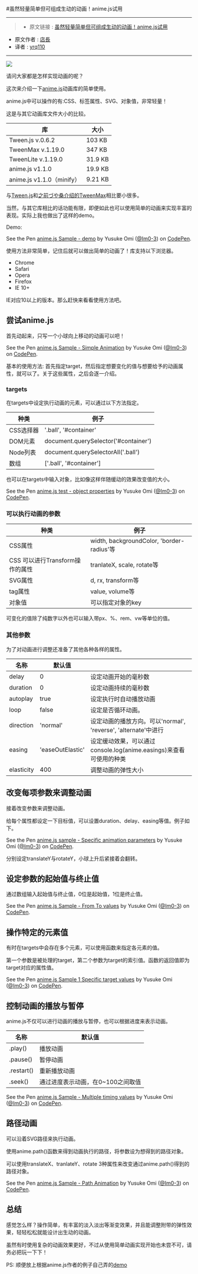 #虽然轻量简单但可组成生动的动画！anime.js试用
***

>* 原文链接 : [虽然轻量简单但可组成生动的动画！anime.js试用](http://liginc.co.jp/302886)
* 原文作者 : [店長](http://liginc.co.jp/author/omi)
* 译者 : [yrq110](https://github.com/yrq110)

***

![](http://cdn.liginc.co.jp/wp-content/uploads/2016/08/147185186778975000_08.png)

请问大家都是怎样实现动画的呢？

这次来介绍一下[anime.js](http://anime-js.com/)动画库的简单使用。

anime.js中可以操作的有:CSS、标签属性、SVG、对象值，非常轻量！

这是与其它动画库文件大小的比较。

| 库 | 大小 |
| ---------  | ---- |
| Tween.js v.0.6.2 | 103 KB |
| TweenMax v.1.19.0	| 347 KB	|
| TweenLite v.1.19.0	| 31.9 KB	|
| anime.js v1.1.0	| 19.9 KB	|
| anime.js v1.1.0（minify）	| 9.21 KB	|

与[Tween.js](http://www.createjs.com/tweenjs)和[之前づや桑介绍的TweenMax](http://liginc.co.jp/web/js/other-js/94188)相比要小很多。

当然，与其它库相比的话功能有限，即便如此也可以使用简单的动画来实现丰富的表现。实际上我也做出了这样的demo。

Demo:
<p data-height="265" data-theme-id="0" data-slug-hash="BzGxWL" data-default-tab="js,result" data-user="Im0-3" data-embed-version="2" class="codepen">See the Pen <a href="http://codepen.io/Im0-3/pen/BzGxWL/">anime.js Sample - demo</a> by Yusuke Omi (<a href="http://codepen.io/Im0-3">@Im0-3</a>) on <a href="http://codepen.io">CodePen</a>.</p>
<script async src="//assets.codepen.io/assets/embed/ei.js"></script>

使用方法非常简单，记住后就可以做出简单的动画了！库支持以下浏览器。

* Chrome
* Safari
* Opera
* Firefox
* IE 10+

IE对应10以上的版本。那么赶快来看看使用方法吧。

## 尝试anime.js

首先动起来，只写一个小球向上移动的动画可以吧！

<p data-height="265" data-theme-id="0" data-slug-hash="EyzomK" data-default-tab="css,result" data-user="Im0-3" data-embed-version="2" class="codepen">See the Pen <a href="http://codepen.io/Im0-3/pen/EyzomK/">anime.js Sample - Simple Animation</a> by Yusuke Omi (<a href="http://codepen.io/Im0-3">@Im0-3</a>) on <a href="http://codepen.io">CodePen</a>.</p>
<script async src="//assets.codepen.io/assets/embed/ei.js"></script>

基本的使用方法: 首先指定target，然后指定想要变化的值与想要给予的动画属性，就可以了。关于这些属性，之后会逐一介绍。

### targets

在targets中设定执行动画的元素，可以通过以下方法指定。

| 种类	| 例子	|
| ----- | --- |
| CSS选择器	|	'.ball', '#container'	|
| DOM元素	|	document.querySelector('#container')	|
| Node列表	|	document.querySelectorAll('.ball')	|
| 数组	|	['.ball', '#container']	|

也可以在targets中输入对象，比如像这样伴随缓动的效果改变值的大小。

<p data-height="265" data-theme-id="0" data-slug-hash="qNQAgB" data-default-tab="css,result" data-user="Im0-3" data-embed-version="2" class="codepen">See the Pen <a href="http://codepen.io/Im0-3/pen/qNQAgB/">anime.js test - object properties</a> by Yusuke Omi (<a href="http://codepen.io/Im0-3">@Im0-3</a>) on <a href="http://codepen.io">CodePen</a>.</p>
<script async src="//assets.codepen.io/assets/embed/ei.js"></script>

### 可以执行动画的参数

| 种类	| 例子	|
| ----- | --- |
| CSS属性	| width, backgroundColor, 'border-radius'等	|
| CSS 可以进行Transform操作的属性 | tranlateX, scale, rotate等	|
| SVG属性	| d, rx, transform等	|
| tag属性	| value, volume等	|
| 对象值	| 可以指定对象的key	|

可变化的值除了纯数字以外也可以输入带px、%、rem、vw等单位的值。

### 其他参数

为了对动画进行调整还准备了其他各种各样的属性。

| 名称	| 默认值	|   |
| ---- | ---- | ---- |
| delay	| 0	| 设定动画开始的毫秒数	|
| duration	| 0	| 设定动画持续的毫秒数	|
| autoplay	| true	| 设定执行时自动播放动画	|
| loop	| false	| 设定是否循环动画。	|
| direction	| 'normal'	| 设定动画的播放方向。可以'normal', 'reverse', 'alternate'中进行	|
| easing	| 'easeOutElastic'	| 设定缓动效果，可以通过console.log(anime.easings)来查看可使用的种类	|
| elasticity	| 400	| 调整动画的弹性大小	|

## 改变每项参数来调整动画

接着改变参数来调整动画。

给每个属性都设定一下目标值，可以设置duration、delay、easing等值。例子如下。

<p data-height="265" data-theme-id="0" data-slug-hash="QEJdrj" data-default-tab="css,result" data-user="Im0-3" data-embed-version="2" class="codepen">See the Pen <a href="http://codepen.io/Im0-3/pen/QEJdrj/">anime.js sample - Specific animation parameters</a> by Yusuke Omi (<a href="http://codepen.io/Im0-3">@Im0-3</a>) on <a href="http://codepen.io">CodePen</a>.</p>
<script async src="//assets.codepen.io/assets/embed/ei.js"></script>

分别设定translateY与rotateY，小球上升后紧接着会翻转。

## 设定参数的起始值与终止值

通过数组输入起始值与终止值，0位是起始值，1位是终止值。

<p data-height="265" data-theme-id="0" data-slug-hash="KrAoAg" data-default-tab="css,result" data-user="Im0-3" data-embed-version="2" class="codepen">See the Pen <a href="http://codepen.io/Im0-3/pen/KrAoAg/">anime.js Sample - From To values</a> by Yusuke Omi (<a href="http://codepen.io/Im0-3">@Im0-3</a>) on <a href="http://codepen.io">CodePen</a>.</p>
<script async src="//assets.codepen.io/assets/embed/ei.js"></script>

## 操作特定的元素值

有时在targets中会存在多个元素，可以使用函数来指定各元素的值。

第一个参数是被处理的target，第二个参数为target的索引值。函数的返回值即为target对应的属性值。

<p data-height="265" data-theme-id="0" data-slug-hash="jAQzjV" data-default-tab="css,result" data-user="Im0-3" data-embed-version="2" class="codepen">See the Pen <a href="http://codepen.io/Im0-3/pen/jAQzjV/">anime.js Sample 1 Specific target values</a> by Yusuke Omi (<a href="http://codepen.io/Im0-3">@Im0-3</a>) on <a href="http://codepen.io">CodePen</a>.</p>
<script async src="//assets.codepen.io/assets/embed/ei.js"></script>

## 控制动画的播放与暂停

anime.js不仅可以进行动画的播放与暂停，也可以根据进度来表示动画。


| 名称	| 默认值 |
| ---- | ---------- |
| .play()	| 播放动画 |
| .pause()	| 暂停动画 |
| .restart()	| 重新播放动画 |
| .seek()	| 通过进度表示动画，在0~100之间取值 |

<p data-height="265" data-theme-id="0" data-slug-hash="rLQvaG" data-default-tab="css,result" data-user="Im0-3" data-embed-version="2" class="codepen">See the Pen <a href="http://codepen.io/Im0-3/pen/rLQvaG/">anime.js Sample - Multiple timing values</a> by Yusuke Omi (<a href="http://codepen.io/Im0-3">@Im0-3</a>) on <a href="http://codepen.io">CodePen</a>.</p>
<script async src="//assets.codepen.io/assets/embed/ei.js"></script>

## 路径动画

可以沿着SVG路径来执行动画。

使用anime.path()函数来得到动画执行的路径，将参数设为想得到的路径对象。

可以使用translateX、tranlateY、rotate 3种属性来改变通过anime.path()得到的路径对象。

<p data-height="265" data-theme-id="0" data-slug-hash="xOQjOQ" data-default-tab="html,result" data-user="Im0-3" data-embed-version="2" class="codepen">See the Pen <a href="http://codepen.io/Im0-3/pen/xOQjOQ/">anime.js Sample - Path Animation</a> by Yusuke Omi (<a href="http://codepen.io/Im0-3">@Im0-3</a>) on <a href="http://codepen.io">CodePen</a>.</p>
<script async src="//assets.codepen.io/assets/embed/ei.js"></script>

## 总结

感觉怎么样？操作简单，有丰富的淡入淡出等渐变效果，并且能调整附带的弹性效果，轻轻松松就能设计出生动的动画。

虽然有时使用复杂的动画效果更好，不过从使用简单动画实现开始也未尝不可，请务必把玩一下下！

PS: 顺便放上根据anime.js作者的例子自己弄的[demo](http://codepen.io/yrq110/pen/YGzZRE)
